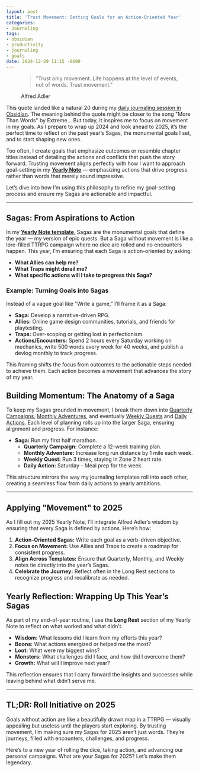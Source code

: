 ```yaml
---
layout: post
title: 'Trust Movement: Setting Goals for an Action-Oriented Year'
categories:
- Journaling
tags:
- obsidian
- productivity
- journaling
- goals
date: 2024-12-29 11:15 -0600
---
```

<figure>
	<blockquote class="blockquote">
		<p>"Trust only movement. Life happens at the level of events, not of words. Trust movement."</p>
	</blockquote>
	<figcaption class="blockquote-footer">
		Alfred Adler
	</figcaption>
</figure>

This quote landed like a natural 20 during my [daily journaling session in Obsidian](/posts/why-i-take-daily-notes-in-obsidian/). The meaning behind the quote might be closer to the song "More Than Words" by Extreme... But today, it inspires me to focus on movement in my goals. As I prepare to wrap up 2024 and look ahead to 2025, it’s the perfect time to reflect on the past year’s Sagas, the monumental goals I set, and to start shaping new ones. 

Too often, I create goals that emphasize outcomes or resemble chapter titles instead of detailing the actions and conflicts that push the story forward. Trusting movement aligns perfectly with how I want to approach goal-setting in my [**Yearly Note**](https://github.com/chandlertee/obsidian-starter/blob/c0a00e0570e973c809b4fa7ebad9386de13e79d1/Templates/Periodic/Yearly%20Note%20Template.md) — emphasizing actions that drive progress rather than words that merely sound impressive.

Let’s dive into how I’m using this philosophy to refine my goal-setting process and ensure my Sagas are actionable and impactful.

---

## Sagas: From Aspirations to Action

In my [**Yearly Note template**](https://github.com/chandlertee/obsidian-starter/blob/c0a00e0570e973c809b4fa7ebad9386de13e79d1/Templates/Periodic/Yearly%20Note%20Template.md), Sagas are the monumental goals that define the year — my version of epic quests. But a Saga without movement is like a lore-filled TTRPG campaign where no dice are rolled and no encounters happen. This year, I’m ensuring that each Saga is action-oriented by asking:

- **What Allies can help me?**
- **What Traps might derail me?**
- **What specific actions will I take to progress this Saga?**

### Example: Turning Goals into Sagas

Instead of a vague goal like "Write a game," I’ll frame it as a Saga:

- **Saga:** Develop a narrative-driven RPG.
- **Allies:** Online game design communities, tutorials, and friends for playtesting.
- **Traps:** Over-scoping or getting lost in perfectionism.
- **Actions/Encounters:** Spend 2 hours every Saturday working on mechanics, write 500 words every week for 40 weeks, and publish a devlog monthly to track progress.

This framing shifts the focus from outcomes to the actionable steps needed to achieve them. Each action becomes a movement that advances the story of my year.

## Building Momentum: The Anatomy of a Saga

To keep my Sagas grounded in movement, I break them down into [Quarterly Campaigns](https://github.com/chandlertee/obsidian-starter/blob/c0a00e0570e973c809b4fa7ebad9386de13e79d1/Templates/Periodic/Quarterly%20Note%20Template.md), [Monthly Adventures](https://github.com/chandlertee/obsidian-starter/blob/c0a00e0570e973c809b4fa7ebad9386de13e79d1/Templates/Periodic/Monthly%20Note%20Template.md), and eventually [Weekly Quests](https://github.com/chandlertee/obsidian-starter/blob/c0a00e0570e973c809b4fa7ebad9386de13e79d1/Templates/Periodic/Weekly%20Note%20Template.md) and [Daily Actions](https://github.com/chandlertee/obsidian-starter/blob/c0a00e0570e973c809b4fa7ebad9386de13e79d1/Templates/Periodic/Daily%20Note%20Template.md). Each level of planning rolls up into the larger Saga, ensuring alignment and progress. For instance:

- **Saga:** Run my first half marathon.
    - **Quarterly Campaign:** Complete a 12-week training plan.
    - **Monthly Adventure:** Increase long run distance by 1 mile each week.
    - **Weekly Quest:** Run 3 times, staying in Zone 2 heart rate.
    - **Daily Action:** Saturday - Meal prep for the week.

This structure mirrors the way my journaling templates roll into each other, creating a seamless flow from daily actions to yearly ambitions.

---

## Applying "Movement" to 2025

As I fill out my 2025 Yearly Note, I’ll integrate Alfred Adler’s wisdom by ensuring that every Saga is defined by actions. Here’s how:

1. **Action-Oriented Sagas:** Write each goal as a verb-driven objective.
2. **Focus on Movement:** Use Allies and Traps to create a roadmap for consistent progress.
3. **Align Across Templates:** Ensure that Quarterly, Monthly, and Weekly notes tie directly into the year’s Sagas.
4. **Celebrate the Journey:** Reflect often in the Long Rest sections to recognize progress and recalibrate as needed.

## Yearly Reflection: Wrapping Up This Year’s Sagas

As part of my end-of-year routine, I use the **Long Rest** section of my Yearly Note to reflect on what worked and what didn’t. 

- **Wisdom:** What lessons did I learn from my efforts this year?
- **Boons:** What actions energized or helped me the most?
- **Loot:** What were my biggest wins?
- **Monsters:** What challenges did I face, and how did I overcome them?
- **Growth:** What will I improve next year?

This reflection ensures that I carry forward the insights and successes while leaving behind what didn’t serve me.

---

## TL;DR: Roll Initiative on 2025

Goals without action are like a beautifully drawn map in a TTRPG — visually appealing but useless until the players start exploring. By trusting movement, I’m making sure my Sagas for 2025 aren’t just words. They’re journeys, filled with encounters, challenges, and progress.

Here’s to a new year of rolling the dice, taking action, and advancing our personal campaigns. What are your Sagas for 2025? Let’s make them legendary.
